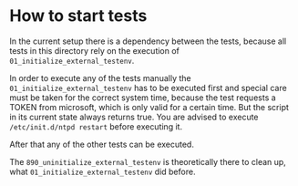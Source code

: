 

# How to start tests

In the current setup there is a dependency between the tests, because all tests
in this directory rely on the execution of `01_initialize_external_testenv`.

In order to execute any of the tests manually the
`01_initialize_external_testenv` has to be executed first and special care
must be taken for the correct system time, because the test requests a TOKEN
from microsoft, which is only valid for a certain time. But the script in its
current state always returns true. You are advised to execute `/etc/init.d/ntpd
restart` before executing it.

After that any of the other tests can be executed.

The `890_uninitialize_external_testenv` is theoretically there to clean up,
what `01_initialize_external_testenv` did before.
